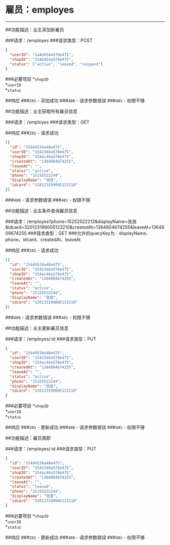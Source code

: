 # 雇员：employes
***
##功能描述：业主添加新雇员

###请求：/employes
###请求类型：POST

```json
{
  "userID": "1a4d454a578e475",
  "shopID": "154d454a578e475",
  "status": ["active", "leaved", "suspend"]
}
```
###必要项目
*`shopID`  
*`userID`  
*`status`  


##响应
###`201` - 添加成功
###`400` - 请求参数错误
###`401` - 权限不够


##功能描述：业主获取所有雇员信息

###请求：/employes
###请求类型：GET

##响应
###`201` - 请求成功
```json
[{
  "id": "154d4534a48e475",
  "userID": "15423d4a578e475",
  "shopID": "154ac44a578e475",
  "createdAt": "1364804674255",
  "leaveAt": "",
  "status": "active",
  "phone": "15155522244",
  "displayName": "张良",
  "idcard": "320123199005123210"
}]
```
###`400` - 请求参数错误
###`401` - 权限不够


##功能描述：业主条件查询雇员信息

###请求：/employes?phone=15252522212&displayName=张良&idcard=320123199005123210&createdAt=1364804674255&leaveAt=1364809674255
###请求类型：GET
###允许的queryKey为：displayName、phone、idcard、createdAt、leaveAt

##响应
###`201` - 请求成功
```json
[{
  "id": "154d4534a48e475",
  "userID": "15423d4a578e475",
  "shopID": "154ac44a578e475",
  "createdAt": "1364804674255",
  "leaveAt": "",
  "status": "active",
  "phone": "15155522244",
  "displayName": "张良",
  "idcard": "320123199005123210"
}]
```
###`400` - 请求参数错误
###`401` - 权限不够


##功能描述：业主更新雇员信息

###请求：/employes/:id
###请求类型：PUT

```json
{
  "id": "154d4534a48e475",
  "userID": "15423d4a578e475",
  "shopID": "154ac44a578e475",
  "createdAt": "1364804674255",
  "leaveAt": "",
  "status": "active",
  "phone": "15155522244",
  "displayName": "张良",
  "idcard": "320123199005123210"
}
```
###必要项目
*`shopID`  
*`userID`  
*`status`  


##响应
###`201` - 更新成功
###`400` - 请求参数错误
###`401` - 权限不够


##功能描述：雇员离职

###请求：/employes/:id
###请求类型：PUT

```json
{
  "id": "154d4534a48e475",
  "userID": "15423d4a578e475",
  "shopID": "154ac44a578e475",
  "createdAt": "1364804674255",
  "leaveAt": "",
  "status": "leaved",
  "phone": "15155522244",
  "displayName": "张良",
  "idcard": "320123199005123210"
}
```
###必要项目
*`shopID`  
*`userID`  
*`status`  


##响应
###`201` - 更新成功
###`400` - 请求参数错误
###`401` - 权限不够
